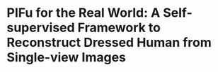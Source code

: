 # PIFu for the Real World: A Self-supervised Framework to Reconstruct Dressed Human from Single-view Images

